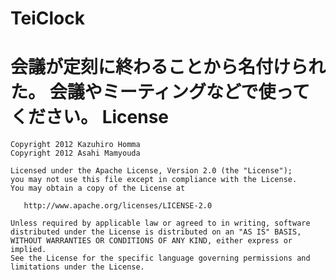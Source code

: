 TeiClock
================
会議が定刻に終わることから名付けられた。
会議やミーティングなどで使ってください。
License
================
    Copyright 2012 Kazuhiro Homma
    Copyright 2012 Asahi Mamyouda

    Licensed under the Apache License, Version 2.0 (the "License");
    you may not use this file except in compliance with the License.
    You may obtain a copy of the License at

       http://www.apache.org/licenses/LICENSE-2.0

    Unless required by applicable law or agreed to in writing, software
    distributed under the License is distributed on an "AS IS" BASIS,
    WITHOUT WARRANTIES OR CONDITIONS OF ANY KIND, either express or implied.
    See the License for the specific language governing permissions and
    limitations under the License.
